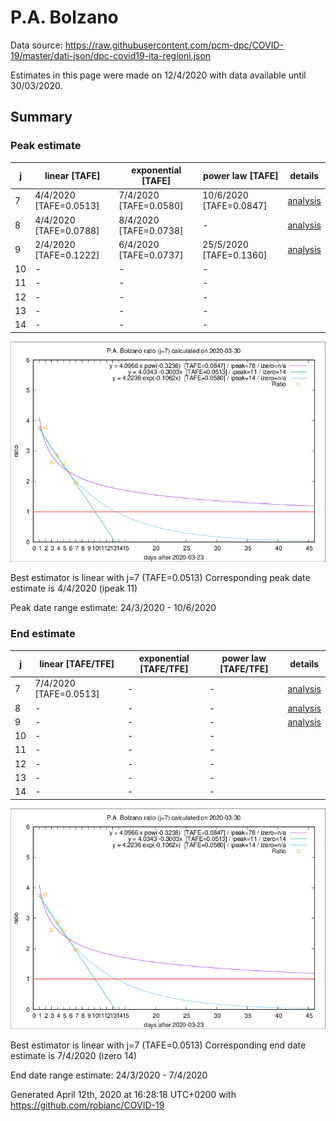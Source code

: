 # P.A. Bolzano


Data source: https://raw.githubusercontent.com/pcm-dpc/COVID-19/master/dati-json/dpc-covid19-ita-regioni.json

Estimates in this page were made on 12/4/2020 with data available until 30/03/2020.


## Summary 

### Peak estimate 
|j|linear [TAFE]|exponential [TAFE]|power law [TAFE]|details|
|---|----|-----------|---------|-------|
|7|4/4/2020 [TAFE=0.0513]|7/4/2020 [TAFE=0.0580]|10/6/2020 [TAFE=0.0847]|[analysis](COVID-19_p.a._bolzano_j7_2020-03-30.md)|
|8|4/4/2020 [TAFE=0.0788]|8/4/2020 [TAFE=0.0738]|-|[analysis](COVID-19_p.a._bolzano_j8_2020-03-30.md)|
|9|2/4/2020 [TAFE=0.1222]|6/4/2020 [TAFE=0.0737]|25/5/2020 [TAFE=0.1360]|[analysis](COVID-19_p.a._bolzano_j9_2020-03-30.md)|
|10|-|-|-||
|11|-|-|-||
|12|-|-|-||
|13|-|-|-||
|14|-|-|-||

![best peak estimate](COVID-19_p.a._bolzano_j7_2020-03-30.png)

Best estimator is linear with j=7 (TAFE=0.0513)
Corresponding peak date estimate is 4/4/2020 (ipeak 11)


Peak date range estimate: 24/3/2020 - 10/6/2020

### End estimate 
|j|linear [TAFE/TFE]|exponential [TAFE/TFE]|power law [TAFE/TFE]|details|
|---|----|-----------|---------|-------|
|7|7/4/2020 [TAFE=0.0513]|-|-|[analysis](COVID-19_p.a._bolzano_j7_2020-03-30.md)|
|8|-|-|-|[analysis](COVID-19_p.a._bolzano_j8_2020-03-30.md)|
|9|-|-|-|[analysis](COVID-19_p.a._bolzano_j9_2020-03-30.md)|
|10|-|-|-||
|11|-|-|-||
|12|-|-|-||
|13|-|-|-||
|14|-|-|-||

![best zero estimate](COVID-19_p.a._bolzano_j7_2020-03-30.png)

Best estimator is linear with j=7 (TAFE=0.0513)
Corresponding end date estimate is 7/4/2020 (izero 14)


End date range estimate: 24/3/2020 - 7/4/2020

Generated April 12th, 2020 at 16:28:18 UTC+0200 with https://github.com/robianc/COVID-19
